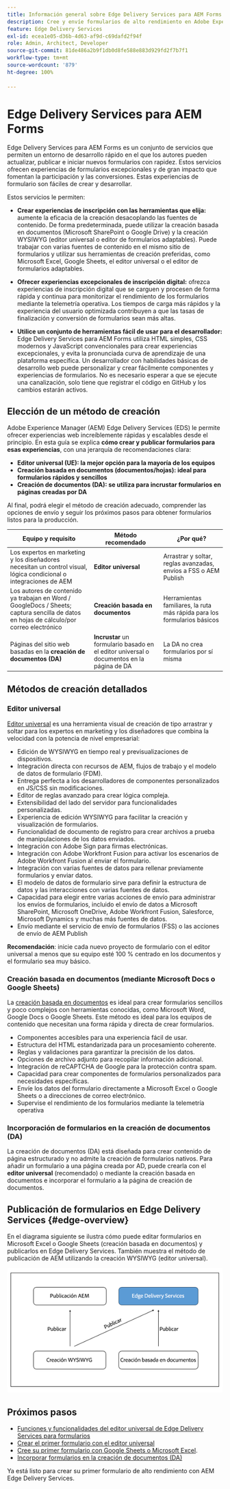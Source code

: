```yaml
---
title: Información general sobre Edge Delivery Services para AEM Forms
description: Cree y envíe formularios de alto rendimiento en Adobe Experience Manager Edge Delivery Services, haciendo énfasis en el enfoque de creación del editor universal.
feature: Edge Delivery Services
exl-id: ecea1e05-d36b-4d63-af9d-c69dafd2f94f
role: Admin, Architect, Developer
source-git-commit: 81de486a2b9f1db0d8fe588e883d929fd2f7b7f1
workflow-type: tm+mt
source-wordcount: '879'
ht-degree: 100%

---
```



# Edge Delivery Services para AEM Forms


Edge Delivery Services para AEM Forms es un conjunto de servicios que permiten un entorno de desarrollo rápido en el que los autores pueden actualizar, publicar e iniciar nuevos formularios con rapidez. Estos servicios ofrecen experiencias de formularios excepcionales y de gran impacto que fomentan la participación y las conversiones. Estas experiencias de formulario son fáciles de crear y desarrollar.

Estos servicios le permiten:

- **Crear experiencias de inscripción con las herramientas que elija:** aumente la eficacia de la creación desacoplando las fuentes de contenido. De forma predeterminada, puede utilizar la creación basada en documentos (Microsoft SharePoint o Google Drive) y la creación WYSIWYG (editor universal o editor de formularios adaptables). Puede trabajar con varias fuentes de contenido en el mismo sitio de formularios y utilizar sus herramientas de creación preferidas, como Microsoft Excel, Google Sheets, el editor universal o el editor de formularios adaptables.

- **Ofrecer experiencias excepcionales de inscripción digital:** ofrezca experiencias de inscripción digital que se carguen y procesen de forma rápida y continua para monitorizar el rendimiento de los formularios mediante la telemetría operativa. Los tiempos de carga más rápidos y la experiencia del usuario optimizada contribuyen a que las tasas de finalización y conversión de formularios sean más altas.

- **Utilice un conjunto de herramientas fácil de usar para el desarrollador:** Edge Delivery Services para AEM Forms 
utiliza HTML simples, CSS modernos y JavaScript convencionales para crear experiencias excepcionales, y evita la pronunciada curva de aprendizaje de una plataforma específica. Un desarrollador con habilidades básicas de desarrollo web puede personalizar y crear fácilmente componentes y experiencias de formularios. No es necesario esperar a que se ejecute una canalización, solo tiene que registrar el código en GitHub y los cambios estarán activos.

## Elección de un método de creación


Adobe Experience Manager (AEM) Edge Delivery Services (EDS) le permite ofrecer experiencias web increíblemente rápidas y escalables desde el principio. En esta guía se explica **cómo crear y publicar formularios para esas experiencias**, con una jerarquía de recomendaciones clara:

- **Editor universal (UE): la mejor opción para la mayoría de los equipos**
- **Creación basada en documentos (documentos/hojas): ideal para formularios rápidos y sencillos**
- **Creación de documentos (DA): se utiliza para incrustar formularios en páginas creadas por DA**

Al final, podrá elegir el método de creación adecuado, comprender las opciones de envío y seguir los próximos pasos para obtener formularios listos para la producción.


| Equipo y requisito | Método recomendado | ¿Por qué? |
|--------------------|--------------------|-----|
| Los expertos en marketing y los diseñadores necesitan un control visual, lógica condicional o integraciones de AEM | **Editor universal** | Arrastrar y soltar, reglas avanzadas, envíos a FSS o AEM Publish |
| Los autores de contenido ya trabajan en Word / GoogleDocs / Sheets; captura sencilla de datos en hojas de cálculo/por correo electrónico | **Creación basada en documentos** | Herramientas familiares, la ruta más rápida para los formularios básicos |
| Páginas del sitio web basadas en la **creación de documentos (DA)** | **Incrustar** un formulario basado en el editor universal o documentos en la página de DA | La DA no crea formularios por sí misma |


## Métodos de creación detallados

### Editor universal

<!--
<span class="preview"> This is a pre-release feature available through our <a href="https://experienceleague.adobe.com/docs/experience-manager-cloud-service/content/release-notes/prerelease.html?lang=es#new-features">pre-release channel</a>. </span>
-->

[Editor universal](/help/edge/docs/forms/universal-editor/overview-universal-editor-for-edge-delivery-services-for-forms.md) es una herramienta visual de creación de tipo arrastrar y soltar para los expertos en marketing y los diseñadores que combina la velocidad con la potencia de nivel empresarial:

- Edición de WYSIWYG en tiempo real y previsualizaciones de dispositivos.
- Integración directa con recursos de AEM, flujos de trabajo y el modelo de datos de formulario (FDM).
- Entrega perfecta a los desarrolladores de componentes personalizados en JS/CSS sin modificaciones.
- Editor de reglas avanzado para crear lógica compleja.
- Extensibilidad del lado del servidor para funcionalidades personalizadas.
- Experiencia de edición WYSIWYG para facilitar la creación y visualización de formularios.
- Funcionalidad de documento de registro para crear archivos a prueba de manipulaciones de los datos enviados.
- Integración con Adobe Sign para firmas electrónicas.
- Integración con Adobe Workfront Fusion para activar los escenarios de Adobe Workfront Fusion al enviar el formulario.
- Integración con varias fuentes de datos para rellenar previamente formularios y enviar datos.
- El modelo de datos de formulario sirve para definir la estructura de datos y las interacciones con varias fuentes de datos.
- Capacidad para elegir entre varias acciones de envío para administrar los envíos de formularios, incluido el envío de datos a Microsoft SharePoint, Microsoft OneDrive, Adobe Workfront Fusion, Salesforce, Microsoft Dynamics y muchas más fuentes de datos.
- Envío mediante el servicio de envío de formularios (FSS) o las acciones de envío de AEM Publish

**Recomendación**: inicie cada nuevo proyecto de formulario con el editor universal a menos que su equipo esté 100 % centrado en los documentos y el formulario sea muy básico.


### Creación basada en documentos (mediante Microsoft Docs o Google Sheets)

La [creación basada en documentos](/help/edge/docs/forms/tutorial.md) es ideal para crear formularios sencillos y poco complejos con herramientas conocidas, como Microsoft Word, Google Docs o Google Sheets. Este método es ideal para los equipos de contenido que necesitan una forma rápida y directa de crear formularios.

- Componentes accesibles para una experiencia fácil de usar.
- Estructura del HTML estandarizada para un procesamiento coherente.
- Reglas y validaciones para garantizar la precisión de los datos.
- Opciones de archivo adjunto para recopilar información adicional.
- Integración de reCAPTCHA de Google para la protección contra spam.
- Capacidad para crear componentes de formularios personalizados para necesidades específicas.
- Envíe los datos del formulario directamente a Microsoft Excel o Google Sheets o a direcciones de correo electrónico.
- Supervise el rendimiento de los formularios mediante la telemetría operativa


### Incorporación de formularios en la creación de documentos (DA)

La creación de documentos (DA) está diseñada para crear contenido de página estructurado y no admite la creación de formularios nativos. Para añadir un formulario a una página creada por AD, puede crearla con el **editor universal** (recomendado) o mediante la creación basada en documentos e incorporar el formulario a la página de creación de documentos.

## Publicación de formularios en Edge Delivery Services {#edge-overview}

En el diagrama siguiente se ilustra cómo puede editar formularios en Microsoft Excel o Google Sheets (creación basada en documentos) y publicarlos en Edge Delivery Services. También muestra el método de publicación de AEM utilizando la creación WYSIWYG (editor universal).

![Publicación en Edge Delivery Services y AEM](/help/edge/docs/forms/assets/AEM-forms-with-EDS-publishing.png)


<!-- 
## Feature Comparison

| Capability | Universal Editor | Document-Based | Document Authoring |
|------------|-----------------|----------------|--------------------|
| Visual drag-and-drop | ✅ | – | – |
| Advanced rules editor | ✅ | Limited | – |
| Attachments | ✅ | EA | – |
| reCAPTCHA Enterprise | ✅ | ✅ | Depends on embed |
| Submit to spreadsheet/email | ✅ (FSS) | ✅ (FSS) | Via embed |
| Submit to AEM workflows/FDM | ✅ | – | Via UE embed |
| Custom components (JS/CSS) | ✅ | ✅ | Via embed |
| Localization via Sites | ✅ | Manual | Via embed |
-->

## Próximos pasos

- [Funciones y funcionalidades del editor universal de Edge Delivery Services para formularios](/help/edge/docs/forms/universal-editor/overview-universal-editor-for-edge-delivery-services-for-forms.md)
- [Crear el primer formulario con el editor universal](/help/edge/docs/forms/universal-editor/create-forms.md)
- [Cree su primer formulario con Google Sheets o Microsoft Excel](/help/edge/docs/forms/tutorial.md).
- [Incorporar formularios en la creación de documentos (DA)](https://www.aem.live/developer/da-tutorial)


Ya está listo para crear su primer formulario de alto rendimiento con AEM Edge Delivery Services.

<!--
## Start creating forms

- [Get started with Edge Delivery Services for AEM Forms](/help/edge/docs/forms/tutorial.md)
- [Create a form using Google Sheets or Microsoft Excel](/help/edge/docs/forms/create-forms.md)
- [Set up your Google Sheets or Microsoft Excel files to start accepting data​](/help/edge/docs/forms/submit-forms.md)
- [Publish your form and start collecting data](/help/edge/docs/forms/publish-forms.md)
- [Customize the look of your forms​](/help/edge/docs/forms/style-theme-forms.md)
- [Add repeatable sections to a form​](/help/edge/docs/forms/repeatable-forms.md)
- [Show a custom thank you message after form submission​](/help/edge/docs/forms/thank-you-page-form.md)
- [Adaptive Form Block components and their properties](/help/edge/docs/forms/form-components.md)
- [Real Use Monitoring](https://www.aem.live/developer/rum#authentication)

## Start creating forms

<div>

  <style>
    .card-container {
        width: calc(33.33% - 10px);;
        margin: 5px;
        border: 1px solid #ccc;
        border-radius: 5px;
        padding: 5px;
        box-sizing: border-box;
        transition: background-color 0.3s ease; /* Adding transition effect */
    }
    .card-container:hover {
        background-color: #f0f0f0; /* Changing background color on hover */
    }
</style>

<div style="display: flex; flex-wrap: wrap; justify-content: space-between; margin: -5px;">
    <div class="card-container">
        <a href="/help/edge/docs/forms/create-forms.md">
            <img src="/help/edge/assets/smock_devices_18_n.svg" alt="Create a form using eds forms" style="border-radius: 5px;"> </b>
            <br><b style="margin-top: 5px;">Create a form using Google Sheets or Microsoft Excel</b>
        </a>
        <p>Create forms that load and render quickly and automatically reflows on mobile devices.</p>
    </div>
    <div class="card-container">
        <a href="/help/edge/docs/forms/create-forms.md#manually-configure-a-spreadsheet-to-accept-data">   
            <img src="/help/edge/assets/smock_platformdatamapping_18_n.svg" alt="Submit form" alt="Use Form Fragments in an EDS Form" style="border-radius: 5px;"> </b>
            <br><b style="margin-top: 5px;">Submit form to spreadsheet</b>
        </a>
        <p>Submit forms directly to your Microsoft Excel or Google Sheets.</p>
    </div>
     <div class="card-container">
        <a href="/help/edge/docs/forms/style-theme-forms.md">
            <img src="/help/edge/assets/smock_imageautomode_18_N.svg" alt="Apply styles or themes to an eds form" style="border-radius: 5px;"> </b>
            <br><b style="margin-top: 5px;">Customize a theme</b>
        </a>
        <p>Create a consistent brand image by applying the same theme across forms.</p>
    </div>
      <div class="card-container">
        <a href="/help/edge/docs/forms/validate-forms.md">
            <img src="/help/edge/assets/smock_condition_18_n.svg" alt="Add validations to form fields" style="border-radius: 5px;"> </b>
            <br><b style="margin-top: 5px;">Apply field validations</b>
        </a>
        <p>Reduce errors and frustration by checking form inputs for proper formatting.</p>
    </div> 
            <div class="card-container">
        <a href="/help/edge/docs/forms/rules-forms.md">
            <img src="/help/edge/assets/smock_documentfragment_18_n.svg" alt="Use rules to add dynamic behaviour to a form" style="border-radius: 5px;"> </b>
            <br><b style="margin-top: 5px;">Use rules to add dynamic behaviour to a form</b>
        </a>
        <p>Reuse preconfigured fragments across multiple forms.</p>
    </div>
    <div class="card-container">
        <a href="/help/edge/docs/forms/translate-forms.md">  
            <img src="/help/edge/assets/smock_abc_18_n.svg" alt="Translate an EDS Form" style="border-radius: 5px;"> </b>
            <br><b style="margin-top: 5px;">Translate a form</b>
        </a>
        <p>Extend the reach of your forms while keeping costs in check.</p>
    </div>
    <div class="card-container">
        <a href="/help/edge/docs/forms/repeatable-forms.md">  
            <img src="/help/edge/assets/smock_addto_18_n.svg" alt="Add repeatable sections to an EDS Form" style="border-radius: 5px;"> </b>
            <br><b style="margin-top: 5px;">Add repeatable sections</b>
        </a>
        <p>Effortlessly create and add repeatable sections to a form.</p>
    </div>
    <div class="card-container">
        <a href="/help/edge/docs/forms/custom-components-forms.md"> 
            <img src="/help/edge/assets/smock_userdeveloper_18_n.svg" alt="Create custom forms components using standard JavaScript and CSS"  style="border-radius: 5px;"> </b>
            <br><b style="margin-top: 5px;">Create custom components</b>
        </a>
        <p>Use standard JavaScript and CSS to create components and themes.</p>
    </div>
    <div class="card-container">
        <a href="/help/edge/docs/forms/recaptacha-forms.md">  
            <img src="/help//edge/assets/smock_keyclock_18_n.svg" alt="Use reCAPTCHA in an EDS Form" style="border-radius: 5px;"> </b>
            <br><b style="margin-top: 5px;">Use reCAPTCHA</b>
        </a>
        <p>Use OOTB reCAPTCHA integration for robust spam and bot protection.</p>
    </div>


</div>


</br>

-->
